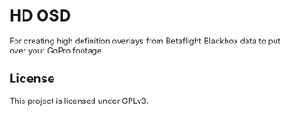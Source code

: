 # HD OSD

For creating high definition overlays from Betaflight Blackbox data to put over your GoPro footage

## License

This project is licensed under GPLv3.

